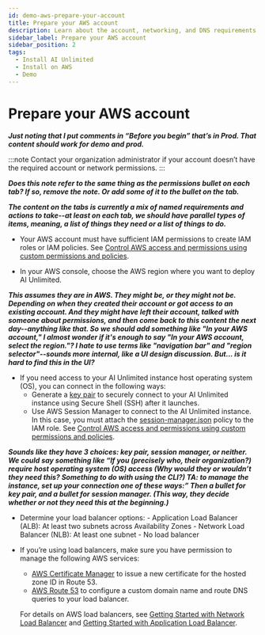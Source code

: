 ```yaml
---
id: demo-aws-prepare-your-account
title: Prepare your AWS account
description: Learn about the account, networking, and DNS requirements before deploying AI Unlimited on Azure. 
sidebar_label: Prepare your AWS account 
sidebar_position: 2
tags:
  - Install AI Unlimited
  - Install on AWS
  - Demo
---
```


# Prepare your AWS account

***Just noting that I put comments in “Before you begin” that’s in Prod. That content should work for demo and prod.***

:::note
Contact your organization administrator if your account doesn’t have the required account or network permissions. 
:::

***Does this note refer to the same thing as the permissions bullet on each tab? If so, remove the note. Or add some of it to the bullet on the tab.***

***The content on the tabs is currently a mix of named requirements and actions to take--at least on each tab, we should have parallel types of items, meaning, a list of things they need or a list of things to do.***

- Your AWS account must have sufficient IAM permissions to create IAM roles or IAM policies. See [Control AWS access and permissions using custom permissions and policies](../../production/AWS/aws-permissions-policies.md).

- In your AWS console, choose the AWS region where you want to deploy AI Unlimited. 

***This assumes they are in AWS. They might be, or they might not be. Depending on when they created their account or got access to an existing account. And they might have left their account, talked with someone about permissions, and then come back to this content the next day--anything like that. So we should add something like "In your AWS account,"  I almost wonder if it's enough to say "In your AWS account, select the region."? I hate to use terms like "navigation bar" and "region selector"--sounds more internal, like a UI design discussion. But... is it hard to find this in the UI?***

- If you need access to your AI Unlimited instance host operating system (OS), you can connect in the following ways:
    - Generate a [key pair](https://docs.aws.amazon.com/AWSEC2/latest/UserGuide/ec2-key-pairs.html) to securely connect to your AI Unlimited instance using Secure Shell (SSH) after it launches.
    - Use AWS Session Manager to connect to the AI Unlimited instance. In this case, you must attach the [session-manager.json](https://github.com/Teradata/ai-unlimited/blob/develop/deployments/aws/policies/session-manager.json) policy to the IAM role. See [Control AWS access and permissions using custom permissions and policies](/docs/install-ai-unlimited/production/AWS/aws-permissions-policies.md). 

***Sounds like they have 3 choices: key pair, session manager, or neither. We could say something like “If you (precisely who, their organization?) require host operating system (OS) access (Why would they or wouldn’t they need this? Something to do with using the CLI?) **TA: to manage the instance**, set up your connection one of these ways:” Then a bullet for key pair, and a bullet for session manager. (This way, they decide whether or not they need this at the beginning.)***

- Determine your load balancer options: 
      - Application Load Balancer (ALB): At least two subnets across Availability Zones 
      - Network Load Balancer (NLB): At least one subnet
      - No load balancer

- If you’re using load balancers, make sure you have permission to manage the following AWS services:
    - [AWS Certificate Manager](https://docs.aws.amazon.com/acm/) to issue a new certificate for the hosted zone ID in Route 53.
    - [AWS Route 53](https://docs.aws.amazon.com/Route53/latest/DeveloperGuide/Welcome.html) to configure a custom domain name and route DNS queries to your load balancer.

    For details on AWS load balancers, see [Getting Started with Network Load Balancer](https://docs.aws.amazon.com/elasticloadbalancing/latest/network/network-load-balancer-getting-started.html) and [Getting Started with Application Load Balancer](https://docs.aws.amazon.com/elasticloadbalancing/latest/application/application-load-balancer-getting-started.html).
